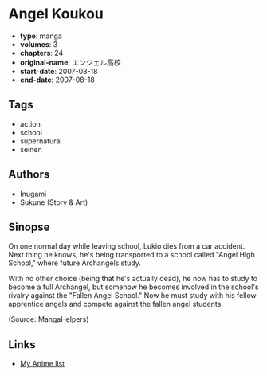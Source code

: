 # Angel Koukou

-   **type**: manga
-   **volumes**: 3
-   **chapters**: 24
-   **original-name**: エンジェル高校
-   **start-date**: 2007-08-18
-   **end-date**: 2007-08-18

## Tags

-   action
-   school
-   supernatural
-   seinen

## Authors

-   Inugami
-   Sukune (Story & Art)

## Sinopse

On one normal day while leaving school, Lukio dies from a car accident. Next thing he knows, he's being transported to a school called "Angel High School," where future Archangels study.

With no other choice (being that he's actually dead), he now has to study to become a full Archangel, but somehow he becomes involved in the school's rivalry against the "Fallen Angel School." Now he must study with his fellow apprentice angels and compete against the fallen angel students.

(Source: MangaHelpers)

## Links

-   [My Anime list](https://myanimelist.net/manga/99080/Angel_Koukou)
